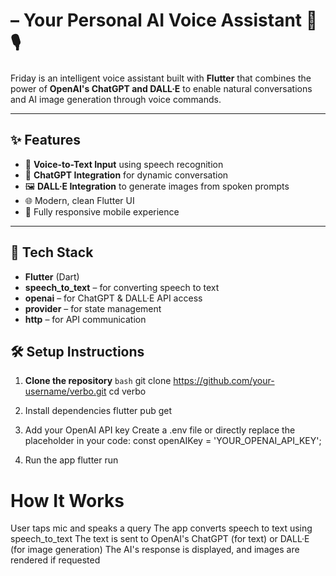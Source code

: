 # – Your Personal AI Voice Assistant 🤖🎙️

Friday is an intelligent voice assistant built with **Flutter** that combines the power of **OpenAI's ChatGPT and DALL·E** to enable natural conversations and AI image generation through voice commands.

---

## ✨ Features

- 🎤 **Voice-to-Text Input** using speech recognition
- 💬 **ChatGPT Integration** for dynamic conversation
- 🖼️ **DALL·E Integration** to generate images from spoken prompts
- 🌐 Modern, clean Flutter UI
- 📱 Fully responsive mobile experience

---

## 🚀 Tech Stack

- **Flutter** (Dart)
- **speech_to_text** – for converting speech to text
- **openai** – for ChatGPT & DALL·E API access
- **provider** – for state management
- **http** – for API communication

## 🛠️ Setup Instructions

1. **Clone the repository**
`bash`
git clone https://github.com/your-username/verbo.git
cd verbo

2. Install dependencies
   flutter pub get

3. Add your OpenAI API key
   Create a .env file or directly replace the placeholder in your code:
   const openAIKey = 'YOUR_OPENAI_API_KEY';

4. Run the app
   flutter run


# How It Works
User taps mic and speaks a query
The app converts speech to text using speech_to_text
The text is sent to OpenAI's ChatGPT (for text) or DALL·E (for image generation)
The AI's response is displayed, and images are rendered if requested

   


   
